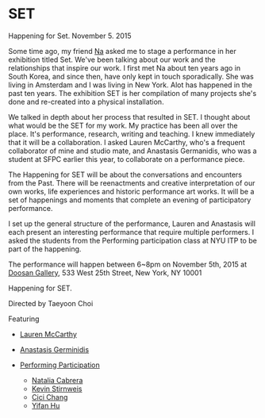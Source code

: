 # SET
Happening for Set. November 5. 2015 

Some time ago, my friend [Na](http://www.ynkim.com/) asked me to stage a performance in her exhibition titled Set. We've been talking about our work and the relationships that inspire our work. I first met Na about ten years ago in South Korea, and since then, have only kept in touch sporadically. She was living in Amsterdam and I was living in New York. Alot has happened in the past ten years. The exhibition SET is her compilation of many projects she's done and re-created into a physical installation.

We talked in depth about her process that resulted in SET. I thought about what would be the SET for my work. My practice has been all over the place. It's performance, research, writing and teaching. I knew immediately that it will be a collaboration. I asked Lauren McCarthy, who's a frequent collaborator of mine and studio mate, and Anastasis Germanidis, who was a student at SFPC earlier this year, to collaborate on a performance piece. 

The Happening for SET will be about the conversations and encounters from the Past. There will be reenactments and creative interpretation of our own works, life experiences and historic performance art works. It will be a set of happenings and moments that complete an evening of participatory performance. 

I set up the general structure of the performance, Lauren and Anastasis will each present an interesting performance that require multiple performers. I asked the students from the Performing participation class at NYU ITP to be part of the happening.  

The performance will happen between 6~8pm on November 5th, 2015 at [Doosan Gallery](http://doosangallery.com/newyork/introduction_eng.asp), 533 West 25th Street, New York, NY 10001 


Happening for SET.

Directed by Taeyoon Choi

Featuring 

- [Lauren McCarthy](http://lauren-mccarthy.com/)

- [Anastasis Germinidis](https://github.com/agermanidis) 

- [Performing Participation](https://github.com/tchoi8/PerformingParticipation)
	- [Natalia Cabrera](http://www.nataliacabrera.com/itp/category/performing-participation//) 
	- [Kevin Stirnweis](http://www.itp.kevings.com/category/performing-participation/) 
	- [Cici Chang](http://blog.liuchangitp.com/category/participatingperformance/)
	- [Yifan Hu](http://yifantasy.com/?cat=25)  

